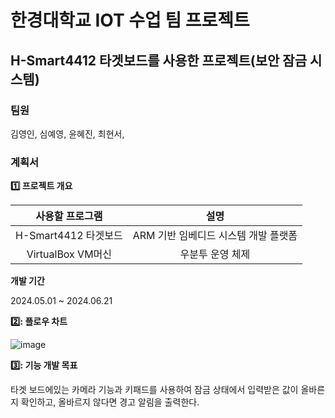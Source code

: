 # 한경대학교 IOT 수업 팀 프로젝트

## H-Smart4412 타겟보드를 사용한 프로젝트(보안 잠금 시스템)

### 팀원
김영인, 심예영, 윤혜진, 최현서,

### 계획서

**1️⃣ 프로젝트 개요**

|사용할 프로그램|설명|
|:---:|:---:|
|H-Smart4412 타겟보드|ARM 기반 임베디드 시스템 개발 플랫폼|
|VirtualBox VM머신|우분투 운영 체제|

**개발 기간**

2024.05.01 ~ 2024.06.21

**2️⃣: 플로우 차트**

![image](https://github.com/lold2424/IOT-Team-Project/assets/91832324/10994ab4-7ffd-49b3-b32d-a467fbbec83e)

**3️⃣: 기능 개발 목표**

타겟 보드에있는 카메라 기능과 키패드를 사용하여 잠금 상태에서 입력받은 값이 올바른지 확인하고, 올바르지 않다면 경고 알림을 출력한다.
